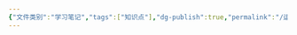 ```yaml
---
{"文件类别":"学习笔记","tags":["知识点"],"dg-publish":true,"permalink":"/运行杂/模板/知识点模板/","dgPassFrontmatter":true}
---
```


